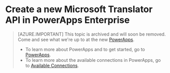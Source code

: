 <properties
	pageTitle="Add the Microsoft Translator API to PowerApps Enterprise | Microsoft Azure"
	description="Create or configure a new Microsoft Translator API in your organization's app service environment"
	services=""
    suite="powerapps"
	documentationCenter="" 
	authors="linhtranms"
	manager="dwrede"
	editor=""/>

<tags
   ms.service="powerapps"
   ms.devlang="na"
   ms.topic="article"
   ms.tgt_pltfrm="na"
   ms.workload="na" 
   ms.date="05/02/2016"
   ms.author="litran"/>

# Create a new Microsoft Translator API in PowerApps Enterprise

> [AZURE.IMPORTANT] This topic is archived and will soon be removed. Come and see what we're up to at the new [PowerApps](https://powerapps.microsoft.com). 
> 
> - To learn more about PowerApps and to get started, go to [PowerApps](https://powerapps.microsoft.com).  
> - To learn more about the available connections in PowerApps, go to [Available Connections](https://powerapps.microsoft.com/tutorials/connections-list/). 

<!--Archived
Add the Microsoft Translator API to your organization's (tenant) app service environment. 

## Create the API in the Azure portal

1. In the [Azure portal](https://portal.azure.com/), sign-in with your work account. For example, sign-in with *yourUserName*@*YourCompany*.com. When you do this, you are automatically signed in to your company subscription.
 
2. Select **Browse** in the task bar:  
![][7]

3. In the list, you can scroll to find PowerApps or type in *powerapps*:  
![][8]  

4. In **PowerApps**, select **Manage APIs**:  
![Browse to registered apis][1]

5. In **Manage APIs**, select **Add** to add the new API:  
![Add API][2]

6. Enter a descriptive **name** for your API.  
	
7. In **Source**, select **Available APIs** to select the pre-built APIs, and select **Microsoft Translator**:  
![select Microsoft Translator api][3]

8. Select **Settings - Configure required settings**:  
![configure Microsoft Translator API settings][4]

9. Enter the *Client Id* and *Client Secret* of your Microsoft Translator application. If you don't have one, see the "Register a Microsoft Translator app for use with PowerApps" section in this topic to create the ID and secret values you need. 

9. Select **OK** to complete the steps.

When finished, a new Microsoft Translator API is added to your app service environment.


## Optional: Register a Microsoft Translator app for use with PowerApps

If you don't have an existing Microsoft Translator app with the ID and secret values, then use the following steps to create the application, and get the values you need. 


1. Go to [Azure Data Market developer's page][5] and sign in with your Microsoft Account. 

2. Select **Register**.

3. In **Register your application**:  

	1. Enter a value for **Client Id**.  
	2. Enter the **name** of your application.  
	3. Enter a dummy value for **redirect url**. For example, enter *https://contosoredirecturl*.  
	4. Enter a **description**.  
	5. Select **Create**.  

	![Register your application][6]

A new Microsoft Translator app is created. You can use this app in your Microsoft Translator API configuration in the Azure portal. 

## See the REST APIs

[Microsoft Translator REST API](../connectors/connectors-create-api-microsofttranslator.md) reference.

## Summary and next steps
In this topic, you added the Microsoft Translator API to your PowersApps Enterprise. Next, give users access to the API so it can be added to their apps: 

[Add a connection and give users access](powerapps-manage-api-connection-user-access.md)
-->

<!--References-->
[1]: ./media/powerapps-create-api-microsofttranslator/browse-to-registered-apis.PNG
[2]: ./media/powerapps-create-api-microsofttranslator/add-api.PNG
[3]: ./media/powerapps-create-api-microsofttranslator/select-microsofttranslator-api.PNG
[4]: ./media/powerapps-create-api-microsofttranslator/configure-microsofttranslator-api.PNG
[5]: https://datamarket.azure.com/developer/applications/
[6]: ./media/powerapps-create-api-microsofttranslator/register-your-application.PNG
[7]: ./media/powerapps-create-api-microsofttranslator/browseall.png
[8]: ./media/powerapps-create-api-microsofttranslator/allresources.png
